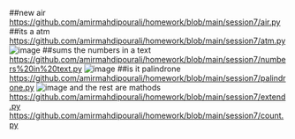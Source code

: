 ##new air
https://github.com/amirmahdipourali/homework/blob/main/session7/air.py
##its a atm 
https://github.com/amirmahdipourali/homework/blob/main/session7/atm.py
![image](https://github.com/amirmahdipourali/homework/assets/140058795/56b4a519-1b05-4d84-b49a-5d1a463b3cec)
##sums the numbers in a text
https://github.com/amirmahdipourali/homework/blob/main/session7/numbers%20in%20text.py
![image](https://github.com/amirmahdipourali/homework/assets/140058795/480f2b52-6a7f-4526-a905-c4f6f7f00e04)
##is it palindrone
https://github.com/amirmahdipourali/homework/blob/main/session7/palindrone.py
![image](https://github.com/amirmahdipourali/homework/assets/140058795/2e1d19a8-ba16-423e-9dd4-e400fb5a613a)
and the rest are mathods 
https://github.com/amirmahdipourali/homework/blob/main/session7/extend.py
https://github.com/amirmahdipourali/homework/blob/main/session7/count.py
